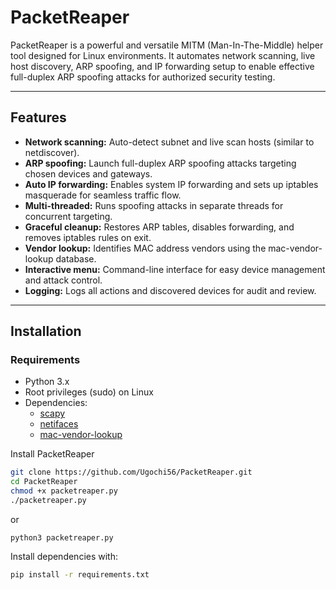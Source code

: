 # PacketReaper

PacketReaper is a powerful and versatile MITM (Man-In-The-Middle) helper tool designed for Linux environments. It automates network scanning, live host discovery, ARP spoofing, and IP forwarding setup to enable effective full-duplex ARP spoofing attacks for authorized security testing.

---

## Features

- **Network scanning:** Auto-detect subnet and live scan hosts (similar to netdiscover).
- **ARP spoofing:** Launch full-duplex ARP spoofing attacks targeting chosen devices and gateways.
- **Auto IP forwarding:** Enables system IP forwarding and sets up iptables masquerade for seamless traffic flow.
- **Multi-threaded:** Runs spoofing attacks in separate threads for concurrent targeting.
- **Graceful cleanup:** Restores ARP tables, disables forwarding, and removes iptables rules on exit.
- **Vendor lookup:** Identifies MAC address vendors using the mac-vendor-lookup database.
- **Interactive menu:** Command-line interface for easy device management and attack control.
- **Logging:** Logs all actions and discovered devices for audit and review.

---

## Installation

### Requirements

- Python 3.x
- Root privileges (sudo) on Linux
- Dependencies:
  - [scapy](https://scapy.net/)
  - [netifaces](https://pypi.org/project/netifaces/)
  - [mac-vendor-lookup](https://pypi.org/project/mac-vendor-lookup/)

 Install PacketReaper

 ```bash
git clone https://github.com/Ugochi56/PacketReaper.git
cd PacketReaper
chmod +x packetreaper.py
./packetreaper.py
```
or
```
python3 packetreaper.py
```

Install dependencies with:

```bash
pip install -r requirements.txt
